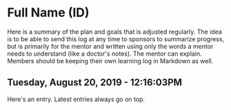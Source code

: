 # Full Name (ID)

Here is a summary of the plan and goals that is adjusted regularly. The idea is to be able to send this log at any time to sponsors to summarize progress, but is primarily for the mentor and written using only the words a mentor needs to understand (like a doctor's notes). The mentor can explain. Members should be keeping their own learning log in Markdown as well.

## Tuesday, August 20, 2019 - 12:16:03PM

Here's an entry. Latest entries always go on top.

